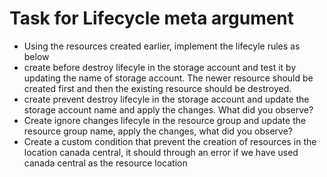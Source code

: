 # Task for Lifecycle meta argument 

- Using the resources created earlier, implement the lifecyle rules as below
- create before destroy lifecyle in the storage account and test it by updating the name of storage account. The newer resource should be created first and then the existing resource should be destroyed.
- create prevent destroy lifecyle in the storage account and update the storage account name and apply the changes. What did you observe?
- Create ignore changes lifecyle in the resource group and update the resource group name, apply the changes, what did you observe?
- Create a custom condition that prevent the creation of resources in the location canada central, it should through an error if we have used canada central as the resource location